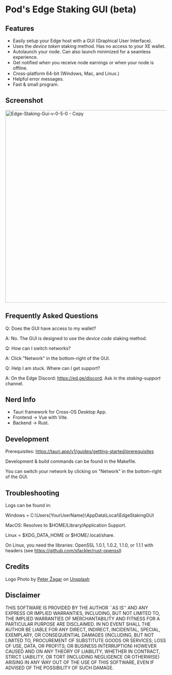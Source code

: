 # Pod's Edge Staking GUI (beta)

## Features
- Easily setup your Edge host with a GUI (Graphical User Interface).
- Uses the *device token* staking method. Has no access to your XE wallet.
- Autolaunch your node. Can also launch minimized for a seamless experience.
- Get notified when you receive node earnings or when your node is offline.
- Cross-platform 64-bit (Windows, Mac, and Linux.)
- Helpful error messages.
- Fast & small program.

## Screenshot
<img width="599" alt="Edge-Staking-Gui-v-0-5-0 - Copy" src="https://user-images.githubusercontent.com/113918164/234863196-63f22076-6c0c-45fc-aea5-450de2e08fb9.PNG">

## Frequently Asked Questions
Q: Does the GUI have access to my wallet?

A: No. The GUI is designed to use the *device code* staking method.

Q: How can I switch networks?

A: Click "Network" in the bottom-right of the GUI.

Q: Help I am stuck. Where can I get support?

A: On the Edge Discord: https://ed.ge/discord. Ask in the *staking-support* channel.


## Nerd Info
- Tauri framework for Cross-OS Desktop App.
- Frontend -> Vue with Vite.
- Backend -> Rust.

## Development

Prerequisites: https://tauri.app/v1/guides/getting-started/prerequisites

Development & build commands can be found in the Makefile.

You can switch your network by clicking on "Network" in the bottom-right of the GUI.

## Troubleshooting


Logs can be found in:

Windows = C:\Users\{YourUserName}\AppData\Local\EdgeStakingGUI

MacOS: Resolves to $HOME/Library/Application Support.

Linux = $XDG_DATA_HOME or $HOME/.local/share.

On Linux, you need the libraries:
OpenSSL 1.0.1, 1.0.2, 1.1.0, or 1.1.1 with headers (see https://github.com/sfackler/rust-openssl)

## Credits
Logo Photo by <a href="https://unsplash.com/@ortodummie?utm_source=unsplash&utm_medium=referral&utm_content=creditCopyText">Peter Žagar</a> on <a href="https://unsplash.com/photos/bLgWa9b0ioY?utm_source=unsplash&utm_medium=referral&utm_content=creditCopyText">Unsplash</a>
  
## Disclaimer
THIS SOFTWARE IS PROVIDED BY THE AUTHOR ``AS IS'' AND ANY EXPRESS OR IMPLIED WARRANTIES, INCLUDING, BUT NOT LIMITED TO, THE IMPLIED WARRANTIES OF MERCHANTABILITY AND FITNESS FOR A PARTICULAR PURPOSE ARE DISCLAIMED. IN NO EVENT SHALL THE AUTHOR BE LIABLE FOR ANY DIRECT, INDIRECT, INCIDENTAL, SPECIAL, EXEMPLARY, OR CONSEQUENTIAL DAMAGES (INCLUDING, BUT NOT LIMITED TO, PROCUREMENT OF SUBSTITUTE GOODS OR SERVICES; LOSS OF USE, DATA, OR PROFITS; OR BUSINESS INTERRUPTION) HOWEVER CAUSED AND ON ANY THEORY OF LIABILITY, WHETHER IN CONTRACT, STRICT LIABILITY, OR TORT (INCLUDING NEGLIGENCE OR OTHERWISE) ARISING IN ANY WAY OUT OF THE USE OF THIS SOFTWARE, EVEN IF ADVISED OF THE POSSIBILITY OF SUCH DAMAGE.
